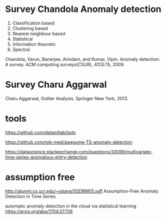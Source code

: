 
# Survey Chandola  Anomaly detection

1. Classification based
1. Clustering based
1. Nearest neighbour based
1. Statistical
1. Information theoretic
1. Spectral

Chandola, Varun, Banerjee, Arindam, and Kumar, Vipin.  Anomaly detection: A survey.  ACM computing surveys(CSUR), 41(3):15, 2009.

# Survey Charu Aggarwal

Charu Aggarwal, Outlier Analysis. Springer New York, 2013.

# tools

https://github.com/datamllab/tods

https://github.com/rob-med/awesome-TS-anomaly-detection

https://datascience.stackexchange.com/questions/33099/multivariate-time-series-anomalous-entry-detection

# assumption free

http://alumni.cs.ucr.edu/~ratana/SSDBM05.pdf
Assumption-Free Anomaly Detection in Time Series

automatic anomaly detection in the cloud via statistical learning
https://arxiv.org/abs/1704.07706
